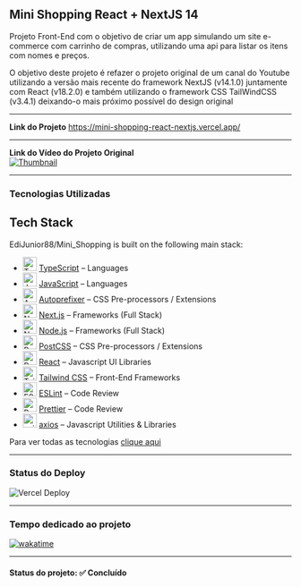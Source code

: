 <h2>Mini Shopping React + NextJS 14</h2>

<p>Projeto Front-End com o objetivo de criar um app simulando um site e-commerce com carrinho de compras, utilizando uma api para listar os itens com nomes e preços.</p>

<p>O objetivo deste projeto é refazer o projeto original de um canal do Youtube utilizando a versão mais recente do framework NextJS (v14.1.0) juntamente com React (v18.2.0) e também utilizando o framework CSS TailWindCSS (v3.4.1) deixando-o mais próximo possível do design original</p>

<hr>

<strong>Link do Projeto</strong> <a href="https://mini-shopping-react-nextjs.vercel.app/" target="_blank">https://mini-shopping-react-nextjs.vercel.app/</a>

<hr>

<strong>Link do Vídeo do Projeto Original</strong>
<br>
[![Thumbnail](https://img.youtube.com/vi/F-3cvd10zHE/0.jpg)](https://www.youtube.com/watch?v=F-3cvd10zHE)

<hr>

<h3>Tecnologias Utilizadas</h3>

## Tech Stack

EdiJunior88/Mini_Shopping is built on the following main stack:

- <img width='25' height='25' src='https://img.stackshare.io/service/1612/bynNY5dJ.jpg' alt='TypeScript'/> [TypeScript](http://www.typescriptlang.org) – Languages
- <img width='25' height='25' src='https://img.stackshare.io/service/1209/javascript.jpeg' alt='JavaScript'/> [JavaScript](https://developer.mozilla.org/en-US/docs/Web/JavaScript) – Languages
- <img width='25' height='25' src='https://img.stackshare.io/service/2202/72d087642cfce6fef6f2dabec5bf49e8_400x400.png' alt='Autoprefixer'/> [Autoprefixer](https://github.com/postcss/autoprefixer) – CSS Pre-processors / Extensions
- <img width='25' height='25' src='https://img.stackshare.io/service/5936/nextjs.png' alt='Next.js'/> [Next.js](https://nextjs.org/) – Frameworks (Full Stack)
- <img width='25' height='25' src='https://img.stackshare.io/service/1011/n1JRsFeB_400x400.png' alt='Node.js'/> [Node.js](http://nodejs.org/) – Frameworks (Full Stack)
- <img width='25' height='25' src='https://img.stackshare.io/service/3339/rlFcjEdI.png' alt='PostCSS'/> [PostCSS](https://github.com/postcss/postcss) – CSS Pre-processors / Extensions
- <img width='25' height='25' src='https://img.stackshare.io/service/1020/OYIaJ1KK.png' alt='React'/> [React](https://reactjs.org/) – Javascript UI Libraries
- <img width='25' height='25' src='https://img.stackshare.io/service/8158/default_660b7c41c3ba489cb581eec89c04655404258c19.png' alt='Tailwind CSS'/> [Tailwind CSS](https://tailwindcss.com) – Front-End Frameworks
- <img width='25' height='25' src='https://img.stackshare.io/service/3337/Q4L7Jncy.jpg' alt='ESLint'/> [ESLint](http://eslint.org/) – Code Review
- <img width='25' height='25' src='https://img.stackshare.io/service/7035/default_66f265943abed56bcdbfca1c866a4261b1fbb063.jpg' alt='Prettier'/> [Prettier](https://prettier.io/) – Code Review
- <img width='25' height='25' src='https://img.stackshare.io/no-img-open-source.png' alt='axios'/> [axios](https://github.com/mzabriskie/axios) – Javascript Utilities & Libraries

Para ver todas as tecnologias [clique aqui](/techstack.md)

<hr>

<h3>Status do Deploy</h3>

![Vercel Deploy](https://therealsujitk-vercel-badge.vercel.app/?app=mini-shopping-react-nextjs&style=for-the-badge)

<hr>

<h3>Tempo dedicado ao projeto</h3>

<p>
  <a href="https://wakatime.com/badge/github/EdiJunior88/Mini_Shopping">
    <img src="https://wakatime.com/badge/github/EdiJunior88/Mini_Shopping.svg" alt="wakatime">
  </a>
</p>

<hr>

<h4><b>Status do projeto:</b> ✅ Concluído</h4>